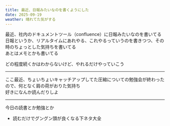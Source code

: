 ```yaml
---
title: 最近、日報みたいなのを書くようにした
date: 2025-09-19
weather: 晴れてた気がする
---
```

最近、社内のドキュメントツール（confluence）に日報みたいなのを書いてる  
日報というか、リアルタイムにあれやる、これやるっていうのを書きつつ、その時のちょっとした気持ちを書いてる  
あとはメモとかも書いてる

どの程度続くかはわからないけど、やれるだけやっていこう

---

ここ最近、ちょいちょいキャッチアップしてた圧縮についての勉強会が終わったので、何となく肩の荷がおりた気持ち  
好きになんか読んだりしよ

---

今日の読書とか勉強とか
- 読むだけでグングン頭が良くなる下ネタ大全
